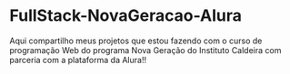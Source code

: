 # FullStack-NovaGeracao-Alura

Aqui compartilho meus projetos que estou fazendo com o curso de programação Web do programa Nova Geração do Instituto Caldeira com parceria com a plataforma da Alura!!
